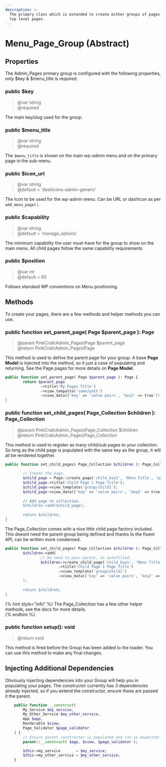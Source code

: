 ```yaml
---
description: >-
  The primary class which is extended to create either groups of pages or single
  top level pages.
---
```


# Menu\_Page\_Group \(Abstract\)

## Properties

The Admin\_Pages primary group is configured with the following properties, only $key & $menu\_title is required.

### public $key

> @var string  
> @required

The main key/slug used for the group. 

### public $menu\_title

> @var string  
> @required

The `$menu_title` is shown on the main wp-admin menu and on the primary page in the sub-menu.

### public $icon\_url

> @var string  
> @default = 'dashicons-admin-generic'

The Icon to be used for the wp-admin menu. Can be URL or dashicon as per `add_menu_page()`.

### public $capability

> @var string  
> @default = 'manage\_options'

The minimum capability the user must-have for the group to show on the main menu. All child pages follow the same capability requirements

### public $position

> @var int  
> @default = 85

Follows standard WP conventions on Menu positioning. 

## Methods

To create your pages, there are a few methods and helper methods you can use.

### public function set\_parent\_page\( Page $parent\_page \): Page

> @param PinkCrab\Admin\_Pages\Page $parent\_page  
> @return PinkCrab\Admin\_Pages\Page

This method is used to define the parent page for your group. A base **Page Model** is injected into the method, so it just a case of populating and returning. See the Page pages for more details on **Page Model.**

```php
public function set_parent_page( Page $parent_page ): Page {		
		return $parent_page
				->title('My Pages Title')
				->view_tempalte('some/path')
				->view_data(['key' => 'value pairs', 'key2' => true']);
}
```

### public function set\_child\_pages\( Page\_Collection $children \): Page\_Collection

> @param PinkCrab\Admin\_Pages\Page\_Collection $children  
> @return PinkCrab\Admin\_Pages\Page\_Collection

This method is used to register as many child/sub pages to your collection. So long as the child page is populated with the same key as the group, it will all be rendered together.

```php
public function set_child_pages( Page_Collection $children ): Page_Collection {		
		
		// Create the page.
		$child_page = Page::create_page('child_key1', 'Menu Title', 'parent_key' );
		$child_page->title('Child Page 1 Page Title');
		$child_page->view_template('group/child1');
		$child_page->view_data(['key' => 'value pairs', 'key2' => true']);
		
		// Add page to collection.
		$children->add($child_page);
		
		return $children;
}
```

The Page\_Collection comes with a nice little child page factory included. This doesnt need the parent group being defined and thanks to the fluent API, can be written more condensed.

```php
public function set_child_pages( Page_Collection $children ): Page_Collection {		
		$children->add(
				// No need to pass parent, as autofilled.
				$children->create_child_page('child_key1', 'Menu Title')
						->title('Child Page 1 Page Title')
						->view_template('group/child1')
						->view_data(['key' => 'value pairs', 'key2' => true'])
		);
		
		return $children;
}
```

{% hint style="info" %}
The Page\_Collection has a few other helper methods, see the docs for more details.  
{% endhint %}

### public function setup\(\): void

> @return void

This method is fired before the Group has been added to the loader. You can use this method to make any final changes.

## Injecting Additional Dependencies

Obviously injecting dependencies into your Group will help you in populating your pages. The constructor currently has 3 dependencies already injected, so if you extend the constructor, ensure these are passed it the parent.

```php
	public function __construct(
		My_Service $my_service,
		My_Other_Service $my_other_service,
		App $app,
		Renderable $view,
		Page_Validator $page_validator
	) {
		// Ensure parent constructor is populated and ran as expected!
		parent::__construct( $app, $view, $page_validator );

		$this->my_service       = $my_service;
		$this->my_other_service = $my_other_service;
	}
```

